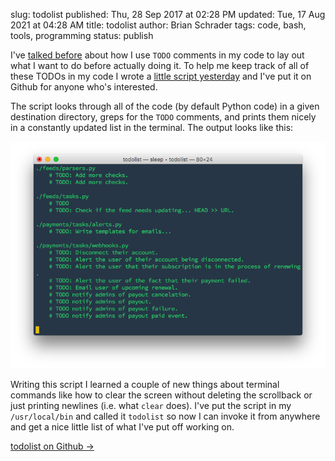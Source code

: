 slug: todolist
published: Thu, 28 Sep 2017 at 02:28 PM
updated: Tue, 17 Aug 2021 at 04:28 AM
title: todolist
author: Brian Schrader
tags: code, bash, tools, programming
status: publish


I've [talked before][prev] about how I use `TODO` comments in my code to lay out what I want to do before actually doing it. To help me keep track of all of these TODOs in my code I wrote a [little script yesterday][gist] and I've put it on Github for anyone who's interested.

The script looks through all of the code (by default Python code) in a given destination directory, greps for the `TODO` comments, and prints them nicely in a constantly updated list in the terminal. The output looks like this:


![Todolist Terminal Window](/images/blog/todolist-terminal.png)

Writing this script I learned a couple of new things about terminal commands like how to clear the screen without deleting the scrollback or just printing newlines (i.e. what `clear` does). I've put the script in my `/usr/local/bin` and called it `todolist` so now I can invoke it from anywhere and get a nice little list of what I've put off working on.

[todolist on Github &#8594;][gist]

[prev]: /archive/todos-as-a-templating-system/
[gist]: https://gist.github.com/Sonictherocketman/77dd6cd8fd907dbbc00031acb08f3ba0
